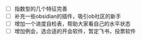 
- [ ] 指数型的几个特征完善
- [ ] 补充一些obsidian的插件，吸引ob社区的新手
- [ ] 增加一个进度自检表，帮助大家看自己的水平状态
- [ ] 增加例会，选合适的开会软件，暂定飞书，投票软件